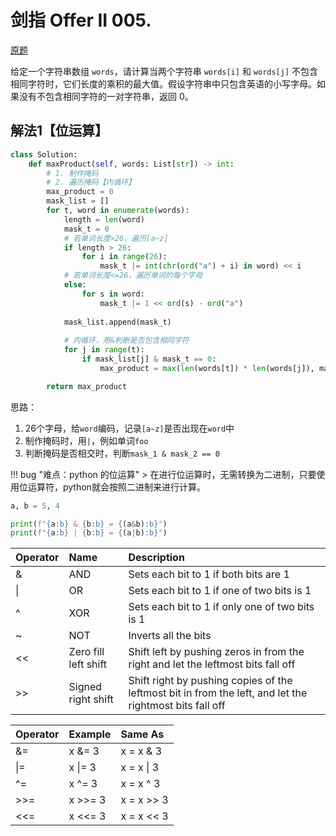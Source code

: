 # 剑指 Offer II 005. 

[原题](https://leetcode.cn/problems/aseY1I/?favorite=e8X3pBZi)

给定一个字符串数组 `words`，请计算当两个字符串 `words[i]` 和 `words[j]` 不包含相同字符时，它们长度的乘积的最大值。假设字符串中只包含英语的小写字母。如果没有不包含相同字符的一对字符串，返回 0。

## 解法1【位运算】

```python
class Solution:
    def maxProduct(self, words: List[str]) -> int:
        # 1. 制作掩码
        # 2. 遍历掩码【内循环】
        max_product = 0
        mask_list = []
        for t, word in enumerate(words):
            length = len(word)
            mask_t = 0
            # 若单词长度>26，遍历[a~z]
            if length > 26:
                for i in range(26):
                    mask_t |= int(chr(ord("a") + i) in word) << i
            # 若单词长度<=26，遍历单词的每个字母 
            else:
                for s in word:
                    mask_t |= 1 << ord(s) - ord("a")
            
            mask_list.append(mask_t)
            
            # 内循环，用&判断是否包含相同字符
            for j in range(t):
                if mask_list[j] & mask_t == 0:
                    max_product = max(len(words[t]) * len(words[j]), max_product)

        return max_product
```



思路：

1. 26个字母，给`word`编码，记录`[a~z]`是否出现在`word`中
1. 制作掩码时，用`|`，例如单词`foo`
1. 判断掩码是否相交时，判断`mask_1 & mask_2 == 0`



!!! bug  "难点：python 的位运算"
    > 在进行位运算时，无需转换为二进制，只要使用位运算符，python就会按照二进制来进行计算。



```python title="& |"
a, b = 5, 4

print(f"{a:b} & {b:b} = {(a&b):b}")
print(f"{a:b} | {b:b} = {(a|b):b}")
```



| Operator | Name                 | Description                                                  |
| :------- | :------------------- | :----------------------------------------------------------- |
| &        | AND                  | Sets each bit to 1 if both bits are 1                        |
| \|       | OR                   | Sets each bit to 1 if one of two bits is 1                   |
| ^        | XOR                  | Sets each bit to 1 if only one of two bits is 1              |
| ~        | NOT                  | Inverts all the bits                                         |
| <<       | Zero fill left shift | Shift left by pushing zeros in from the right and let the leftmost bits fall off |
| >>       | Signed right shift   | Shift right by pushing copies of the leftmost bit in from the left, and let the rightmost bits fall off |

| Operator | Example | Same As    |
| :------- | :------ | :--------- |
| &=       | x &= 3  | x = x & 3  |
| \|=      | x \|= 3 | x = x \| 3 |
| ^=       | x ^= 3  | x = x ^ 3  |
| >>=      | x >>= 3 | x = x >> 3 |
| <<=      | x <<= 3 | x = x << 3 |